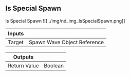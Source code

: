 ## Is Special Spawn
Is Special Spawn
![[../img/nd_img_IsSpecialSpawn.png]]

|Inputs||
|--|--|
| Target | Spawn Wave Object Reference |

|Outputs||
|--|--|
| Return Value | Boolean |
